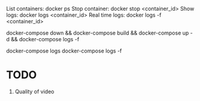 List containers: docker ps
Stop container: docker stop <container_id>
Show logs: docker logs <container_id>
Real time logs: docker logs -f <container_id>

docker-compose down && docker-compose build && docker-compose up -d && docker-compose logs -f

docker-compose logs
docker-compose logs -f


# TODO
1. Quality of video
